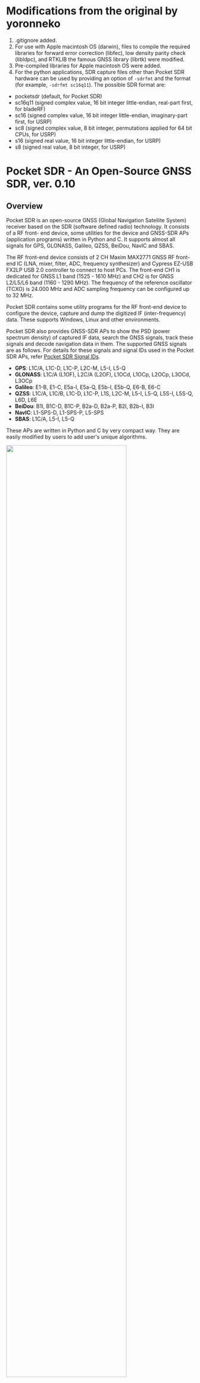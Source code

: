 # Modifications from the original by yoronneko

1. .gitignore added.
1. For use with Apple macintosh OS (darwin), files to compile the required
libraries for forward error correction (libfec), low density parity check
(libldpc), and RTKLIB the famous GNSS library (librtk) were modified. 
1. Pre-compiled libraries for Apple macintosh OS were added.
1. For the python applications, SDR capture files other than Pocket SDR
hardware can be used by providing an option of ``-sdrfmt`` and the format
(for example, ``-sdrfmt sc16q11``). The possible SDR format are:
- pocketsdr (default, for Pocket SDR)
- sc16q11 (signed complex value, 16 bit integer little-endian, real-part first, for bladeRF)
- sc16 (signed complex value, 16 bit integer little-endian, imaginary-part first, for USRP)
- sc8 (signed complex value, 8 bit integer, permutations applied for 64 bit CPUs, for USRP)
- s16 (signed real value, 16 bit integer little-endian, for USRP)
- s8 (signed real value, 8 bit integer, for USRP)

# **Pocket SDR - An Open-Source GNSS SDR, ver. 0.10**

## **Overview**

Pocket SDR is an open-source GNSS (Global Navigation Satellite System) receiver
based on the SDR (software defined radio) technology. It consists of a RF front-
end device, some utilities for the device and GNSS-SDR APs (application programs)
written in Python and C. It supports almost all signals for GPS, GLONASS,
Galileo, QZSS, BeiDou, NavIC and SBAS.

The RF front-end device consists of 2 CH Maxim MAX2771 GNSS RF front-end IC
(LNA, mixer, filter, ADC, frequency synthesizer) and Cypress EZ-USB FX2LP USB
2.0 controller to connect to host PCs. The front-end CH1 is dedicated for GNSS
L1 band (1525 - 1610 MHz) and CH2 is for GNSS L2/L5/L6 band (1160 - 1290 MHz).
The frequency of the reference oscillator (TCXO) is 24.000 MHz and ADC sampling
frequency can be configured up to 32 MHz.

Pocket SDR contains some utility programs for the RF front-end device to
configure the device, capture and dump the digitized IF (inter-frequency) data.
These supports Windows, Linux and other environments.

Pocket SDR also provides GNSS-SDR APs to show the PSD (power spectrum density)
of captured IF data, search the GNSS signals, track these signals and decode
navigation data in them. The supported GNSS signals are as follows. For details
for these signals and signal IDs used in the Pocket SDR APs, refer 
[Pocket SDR Signal IDs](/doc/signal_IDs.pdf).

* **GPS**: L1C/A, L1C-D, L1C-P, L2C-M, L5-I, L5-Q
* **GLONASS**: L1C/A (L1OF), L2C/A (L2OF), L1OCd, L1OCp, L2OCp, L3OCd, L3OCp
* **Galileo**: E1-B, E1-C, E5a-I, E5a-Q, E5b-I, E5b-Q, E6-B, E6-C
* **QZSS**: L1C/A, L1C/B, L1C-D, L1C-P, L1S, L2C-M, L5-I, L5-Q, L5S-I, L5S-Q, L6D, L6E
* **BeiDou**: B1I, B1C-D, B1C-P, B2a-D, B2a-P, B2I, B2b-I, B3I
* **NavIC**: L1-SPS-D, L1-SPS-P, L5-SPS
* **SBAS**: L1C/A, L5-I, L5-Q

These APs are written in Python and C by very compact way. They are easily
modified by users to add user's unique algorithms. 

<img src="image/pocket_sdr_image.jpg" width=80%>

The introduction of Pocket SDR is shown in the following slides.

T.Takasu, An Open Source GNSS SDR: Development and Application, IPNTJ Next GNSS
Technology WG, Feb 21, 2022
(https://gpspp.sakura.ne.jp/paper2005/IPNTJ_NEXTWG_202202.pdf)

For an application of Pocket SDR, refer the following slides.

T.Takasu, Development of QZSS L6 Receiver without Pilot Signal by using SDR,
IPNTJ Annual Conference, June 10, 2022
(https://gpspp.sakura.ne.jp/paper2005/IPNTJ_20220610.pdf)

--------------------------------------------------------------------------------

## **Package Structure**
```
PocketSDR --+-- bin     Pocket SDR utilities and APs binary programs for Windows
            +-- app     Pocket SDR utilities and APs source programs
            +-- src     Pocket SDR library source programs
            +-- python  Pocket SDR Python scripts
            +-- lib     External library for utilities and APs
            +-- conf    Configuration files for device settings
            +-- driver  Windows driver for EZ-USB FX2LP/FX3 (cyusb3.sys) ([4])
            +-- doc     Documents (ref [1], [2])
            +-- FW      Firmware source programs and images
            |   +-- cypress  Cypress libraries for EZ-USB firmware development
            |                (ref [4])
            +-- HW      Pocket SDR RF frontend CAD data and parts list
            |           (*.brd and *.sch are for Eagle, *.f3d is for Fusion 360)
            +-- image   Image files for documents
            +-- sample  Sample digital IF data captured by Pocket SDR
            +-- test    Test codes
```

--------------------------------------------------------------------------------

## **Installation for Windows**

* Extract PocketSDR.zip to an appropriate directory <install_dir>.
* Attach Pocket SDR RF frontend to PC via USB cable.
* Install USB driver (CYUSB) for Pocket SDR RF frontend according to
  PocketSDR\driver\readme.txt.
* Add the Pocket SDR binary programs path (<install_dir>\PocketSDR\bin) to 
  the command search path (Path) of Windows environment variables.
* Add the Pocket SDR Python scripts path (<install_dir>\PocketSDR\python) to 
  the command search path (Path) of Windows environment variables.
* To rebuild the binary programs, you need MinGW64. Refer MSYS2
  (https://www.msys2.org/) for details.
* In MinGW64 environment, you need fftw3 library. To install fftw3 library.
```
$ pacman -S mingw-w64-x86_64-fftw
```

--------------------------------------------------------------------------------

## **Installation for Linux**

* Extract PocketSDR.zip or clone the Git repository to an appropriate directory <install_dir>.
```
$ unzip PocketSDR.zip
or
$ git clone https://github.com/tomojitakasu/PocketSDR
```
* Install libusb-1.0 developtment package. For Ubuntu:
```
$ sudo apt install libusb-1.0-0-dev
```
* Install libfftw3 developtment package. For Ubuntu:
```
$ sudo apt install libfftw3-dev
```
* Move to the library directory, install external library source trees ([5], [6], [7]) as follows:
```
$ cd <install_dir>/lib
$ git clone https://github.com/quiet/libfec
$ git clone https://github.com/radfordneal/LDPC-codes
$ git clone https://github.com/tomojitakasu/RTKLIB -b rtklib_2.4.3
```
* Move to the library build directory, build libraries.
```
$ cd <install_dir>/lib/build
$ make
$ make install
```
* Move to the application program directory, build utilities and APs.
```
$ cd <install_dir>/app
$ make
$ make install
```
* Add the Pocket SDR binary programs path (<install_dir>/PocketSDR/bin) to 
  the command search path.
* Usually you need to have a root permission to access USB devices. So you have to add
"sudo" to execute pocket_conf, pocket_dump like:
```
$ sudo pocket_conf ../conf/pocket_L1L6_12MHz.conf
$ sudo pocket_dump -t 10 ch1.bin ch2.bin
```

* Add the Pocket SDR Python scripts path (<install_dir>/PocketSDR/python) to 
  the command search path (Path) and set permissions.
```
$ cd <install_dir>/python
$ chmod +x *.py
```

--------------------------------------------------------------------------------

## **Utility Programs for RF frontend**

Pocket SDR contains the following utility programs.

- **pocket_conf**: SDR device configurator
- **pocket_scan**: Scan and list USB Devices
- **pocket_dump**: Capture and dump digital IF data of SDR device

For details, refer comment lines in src/pocket_conf.c, src/pocket_scan.c, 
src/pocket_dump.c.

--------------------------------------------------------------------------------

## **GNSS-SDR APs (Application Programs)**

Pocket SDR contains the following application programs for GNSS-SDR.

- **pocket_psd.py** : Plot PSD and histograms of digital IF data
- **pocket_acq.py** : GNSS signal acquisition in digital IF data
- **pocket_trk.py** : GNSS signal tracking and navigation data decoding in digital IF data
- **pocket_snap.py**: Snapshot positioning with digital IF data
- **pocket_plot.py**: Plot GNSS signal tracking log by pocket_trk.py
- **pocket_acq**    : C-version of pocket_acq.py (w/o graph plots)
- **pocket_trk**    : C-version of pocket_trk.py (w/o graph plots)
- **pocket_snap**   : C-version of pocket_snap.py

For details, refer comment lines in python/pocket_psd.py, python/pocket_acq.py,
python/pocket_trk.py, python/pocket_snap.py and python/pocket_plot.py. You need
Python 3, Numpy, Scipy and matplotlib to execute Python scripts.

--------------------------------------------------------------------------------

## **Execution Examples of Utility Programs and GNSS-SDR APs**

```
$ sudo pocket_conf
...
$ sudo pocket_conf conf/pocket_L1L6_12MHz.conf
Pocket SDR device settings are changed.
 
$ sudo pocket_dump -t 5 ch1.bin ch2.bin
  TIME(s)    T   CH1(Bytes)   T   CH2(Bytes)   RATE(Ks/s)
      5.0    I     60047360  IQ    120094720      11985.5

$ pocket_psd.py ch1.bin -f 12 -h
$ pocket_acq.py ch1.bin -f 12 -fi 3 -sig L1CA -prn 1-32,193-199
SIG= L1CA, PRN=   1, COFF=  0.23492 ms, DOP= -1519 Hz, C/N0= 33.6 dB-Hz
SIG= L1CA, PRN=   2, COFF=  0.98558 ms, DOP=  2528 Hz, C/N0= 33.8 dB-Hz
SIG= L1CA, PRN=   3, COFF=  0.96792 ms, DOP=  3901 Hz, C/N0= 33.7 dB-Hz
SIG= L1CA, PRN=   4, COFF=  0.96192 ms, DOP= -1957 Hz, C/N0= 40.4 dB-Hz
...
$ pocket_acq.py ch1.bin -f 12 -fi 3 -sig L1CA -prn 4

$ pocket_acq.py ch1.bin -f 12 -fi 3 -sig L1CA -prn 8 -3d

$ pocket_acq.py ch2.bin -f 12 -sig L6D -prn 194 -p

$ pocket_trk.py ch1.bin -f 12 -fi 3 -sig L1CA -prn 1-32
TIME(s):      5.00                                                             SRCH:   0  LOCK:  8/ 32
CH   SIG PRN STATE  LOCK(s) C/N0 (dB-Hz)         COFF(ms) DOP(Hz)    ADR(cyc) SYNC  #NAV #ERR #LOL NER
 4  L1CA   4  LOCK     4.99 41.7 |||||||        0.9680586 -1947.0     -9713.3 -B--     0    0    0   0
 7  L1CA   7  LOCK     4.99 35.1 |||            0.4019474  3676.0     18351.1 -B--     0    0    0   0
 8  L1CA   8  LOCK     4.99 46.5 ||||||||||     0.4476165  2532.0     12638.9 -B--     0    0    0   0
 9  L1CA   9  LOCK     4.99 37.6 |||||          0.9303968  -376.9     -1867.8 -B--     0    0    0   0
16  L1CA  16  LOCK     4.99 46.6 |||||||||||    0.9330322  -418.9     -2089.4 -B--     0    0    0   0
18  L1CA  18  LOCK     4.99 42.4 ||||||||       0.7254252 -1763.4     -8791.6 -B--     0    0    0   0
26  L1CA  26  LOCK     4.99 45.8 ||||||||||     0.7427075 -1445.7     -7211.6 -B--     0    0    0   0
31  L1CA  31  LOCK     4.99 45.0 ||||||||||     0.7491922 -3013.1    -15036.7 -B--     0    0    0   0
...
    $ pocket_trk.py ch1.bin -f 12 -fi 3 -sig E1B -prn 18 -p
    ...
    $ pocket_trk.py ch2.bin -f 12 -sig E6B -prn 4 -log trk.log -p -ts 0.2
    ...
``` 

<img src="image/image001.jpg" width=49%>
<img src="image/image002.jpg" width=49%>
<img src="image/image003.jpg" width=49%>
<img src="image/image004.jpg" width=49%>
<img src="image/image005.jpg" width=49%>
<img src="image/image006.jpg" width=49%>
<img src="image/image007.jpg" width=49%>

--------------------------------------------------------------------------------

## **Real-time Signal Tracking with pocket_dump and pocket_trk**

With pocket_dump and pocket_trk, you can track GNSS signals in real-time.
By using -r option in pocket_dump and pocket_trk, the captured 2 CH IF data can
be handled as raw data format. In addition, multiple signal tracking feature is
added to pocket_trk (C-version of pocket_trk.py) in ver. 0.9.

For example, to track L1C/A and L5I signals of GPS in real-time, the following
commands can be used. In this case, the tracking log is output as a TCP server with
the port number 5070. For detailed options, please refer the comment lines in the
source codes of app/pocket_dump/pocket_dump.c or app/pocket_trk/pocket_trk.c.
For other samples, please refer test/pocket_trk_*_test.sh.

``` 
$ sudo pocket_dump -r -q - -c conf/pocket_L1L5_24MHz.conf | \
pocket_trk -r -f 24 -fi 6,0 -sig L1CA -prn 1-32 -sig L5I -prn 1-32 \
-log :5070
``` 

<img src="image/image008.jpg" width=100%>

--------------------------------------------------------------------------------

## **Rebuild F/W and Write F/W Image to Pocket SDR RF frontend**

* Install Cypress EZ-USB FX2LP Development Kit (ref [4]) to a Windows PC. As
default, it is installed to C:\Cypress and C:\Keil.
* Execute Keil uVision2 (C:\Keil\UV2\uv2.exe).
* Execute Menu Project - Open Project, select <install_dir>\PocketSDR\FW\pocket_fw.Uv2>
and open the project.
* Execute Menu Project - Rebuild all target files and you can get a F/W image
as <install_dir>\PocketSDR\FW\pocket_fw.iic.
* Attach Pocket SDR RF frontend via USB cable to the PC.
* Execute USB Control Center (C:\Cypress\USB\CY3684_EZ-USB_FX2LP_DVK\1.1\Windows Applications\
c_sharp\controlcenter\bin\Release\CyControl.exe).
* Select Cypress FX2LP Sample Device, execute menu Program - FX2 - 64KB EEPROM,
select the F/W image <install_dir>\PocketSDR\FW\pocket_fw.iic and open it.
* If you see "Programming succeeded." in status bar, the F/W is properly written
to PocketSDR.
* To use utility programs for Pocket SDR, you need to reinstall WinUSB driver for
Pocket SDR. Refer "Installation for Windows" above.

--------------------------------------------------------------------------------

## **References**

[1] Maxim integrated, MAX2771 Multiband Universal GNSS Receiver, July 2018

[2] Cypress, EZ-USB FX2LP USB Microcontroller High-Speed USB Peripheral 
  Controller, Rev. AB, December 6, 2018

[3] (deleted)

[4] Cypress, CY3684 EZ-USB FX2LP Development Kit
    (https://www.cypress.com/documentation/development-kitsboards/cy3684-ez-usb-fx2lp-development-kit)

[5] https://github.com/quiet/libfec

[6] https://github.com/radfordneal/LDPC-codes

[7] https://github.com/tomojitakasu/RTKLIB

--------------------------------------------------------------------------------

## **History**

* 2021-10-20  0.1  1st draft version
* 2021-10-25  0.2  Add Rebuild F/W and Write F/W Image to PocketSDR
* 2021-12-01  0.3  Add and modify Python scripts
* 2021-12-25  0.4  Add and modify Python scripts
* 2022-01-05  0.5  Fix several problems.
* 2022-01-13  0.6  Add and modify Python scripts
* 2022-02-15  0.7  Improve performance, Add some Python scripts.
* 2022-07-08  0.8  Add C-version of pocket_acq.py and pocket_trk.py.
* 2024-01-03  0.9  Add C-version of pocket_snap.py.
                   pocket_trk supports multi-signal and multi-threading
* 2024-01-12  0.10 Support NavIC L1-SPS-D, L1-SPS-P, GLONASS L1OCd, L1OCp and L2OCp.

